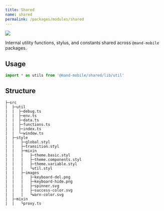 ```yaml
---
title: Shared
name: shared
permalink: /packages/modules/shared
---
```


![](https://img.shields.io/npm/v/@mand-mobile/shared?label=%40mand-mobile/shared)

Internal utility functions, stylus, and constants shared across `@mand-mobile` packages.

## Usage

``` typescript
import * as utils from '@mand-mobile/shared/lib/util'
```

## Structure

```
├─src
|  ├─util
|  |  ├─debug.ts
|  |  ├─env.ts
|  |  ├─data.ts
|  |  ├─functions.ts
|  |  ├─index.ts
|  |  └─window.ts
|  ├─style
|  |   ├─global.styl
|  |   ├─transition.styl
|  |   ├─mixin
|  |   |   ├─theme.basic.styl
|  |   |   ├─theme.components.styl
|  |   |   ├─theme.variable.styl
|  |   |   └util.styl
|  |   ├─images
|  |   |   ├─keyboard-del.png
|  |   |   ├─keyboard-hide.png
|  |   |   ├─spinner.svg
|  |   |   ├─success-color.svg
|  |   |   └warn-color.svg
|  ├─mixin
|  |   └proxy.ts
```